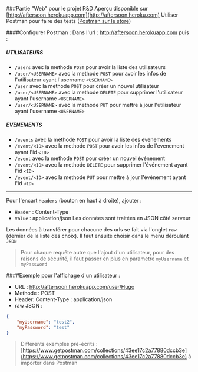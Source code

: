###Partie "Web" pour le projet R&D
Aperçu disponible sur [http://aftersoon.herokuapp.com](http://aftersoon.heroku.com)
Utiliser Postman pour faire des tests ([Postman sur le store](https://chrome.google.com/webstore/detail/postman-rest-client/fdmmgilgnpjigdojojpjoooidkmcomcm))

####Configurer Postman :
Dans l'url : http://aftersoon.herokuapp.com puis :

##### UTILISATEURS
- `/users` avec la methode `POST` pour avoir la liste des utilisateurs
- `/user/<USERNAME>` avec la methode `POST` pour avoir les infos de l'utilisateur ayant l'username `<USERNAME>`
- `/user` avec la methode `POST` pour créer un nouvel utilisateur
- `/user/<USERNAME>` avec la methode `DELETE` pour supprimer l'utilisateur ayant l'username `<USERNAME>`
- `/user/<USERNAME>` avec la methode `PUT` pour mettre à jour l'utilisateur ayant l'username `<USERNAME>`

##### EVENEMENTS
- `/events` avec la methode `POST` pour avoir la liste des evenements
- `/event/<ID>` avec la methode `POST` pour avoir les infos de l'evenement ayant l'id `<ID>`
- `/event` avec la methode `POST` pour créer un nouvel événement
- `/event/<ID>` avec la methode `DELETE` pour supprimer l'événement ayant l'id `<ID>`
- `/event/<ID>` avec la methode `PUT` pour mettre à jour l'événement ayant l'id `<ID>`

___

Pour l'encart `Headers` (bouton en haut à droite), ajouter :
- `Header` : Content-Type
- `Value` : application/json
Les données sont traitées en JSON côté serveur

Les données à transférer pour chacune des urls se fait via l'onglet `raw` (dernier de la liste des choix). Il faut ensuite choisir dans le menu déroulant `JSON`

> Pour chaque requête autre que l'ajout d'un utilisateur, pour des raisons de sécurité, il faut passer en plus en parametre `myUsername` et `myPassword`

####Exemple pour l'affichage d'un utilisateur :
- URL : http://aftersoon.herokuapp.com/user/Hugo
- Methode : POST
- Header: Content-Type : application/json
- raw JSON :
```json
{
    "myUsername": "test2",
    "myPassword": "test"
}
```

> Différents exemples pré-écrits : [https://www.getpostman.com/collections/43ee17c2a77880dccb3e](https://www.getpostman.com/collections/43ee17c2a77880dccb3e) à importer dans Postman